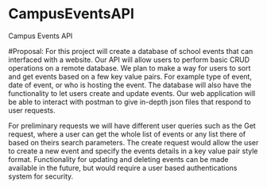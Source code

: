 CampusEventsAPI
===============

Campus Events API


#Proposal:
For this project will create a database of school events that can interfaced with a website. Our API will allow users to perform basic CRUD operations on a remote database. 
We plan to make a way for users to sort and get events based on a few key value pairs. For example type of event, date of event, or who is hosting the event.  The database will also have the functionality to let users create and update events.
Our web application will be able to interact with postman to give in-depth json files that respond to user requests.    

For preliminary requests we will have different user queries such as the Get request, where a user can get the whole list of events or any list there of based on theirs search parameters.  The create request would allow the user to create a new event and specify the events details in a key value pair style format. Functionality for updating and deleting events can be made available in the future, but would require a user based authentications system for security.  

